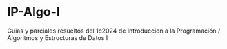 # IP-Algo-I
Guias y parciales resueltos del 1c2024 de Introduccion a la Programación /  Algoritmos y Estructuras de Datos I
